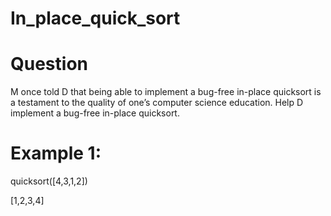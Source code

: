 # In_place_quick_sort

# Question

M once told D that being able to implement a bug-free in-place quicksort is a testament to the
quality of one’s computer science education. Help D implement a bug-free in-place quicksort.

# Example 1:

quicksort([4,3,1,2])

[1,2,3,4]

